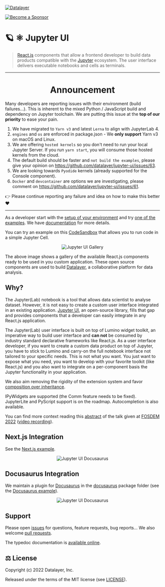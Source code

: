 [![Datalayer](https://assets.datalayer.design/datalayer-25.svg)](https://datalayer.io)

[![Become a Sponsor](https://img.shields.io/static/v1?label=Become%20a%20Sponsor&message=%E2%9D%A4&logo=GitHub&style=flat&color=1ABC9C)](https://github.com/sponsors/datalayer)

# 🪐 ⚛️ Jupyter UI

> [React.js](https://reactjs.org) components that allow a frontend developer to build data products compatible with the [Jupyter](https://jupyter.org) ecosystem. The user interface delivers executable notebooks and cells as terminals.

<hr/>

<div align="center" style="text-align: center;">
<h1>Announcement</h1>
</div>
Many developers are reporting issues with their environment (build failures...). This is inherent to the mixed Python / JavaScript build and dependency on Jupyter toolchain. We are putting this issue at the <b>top of our priority</b> to ease your pain.

1. We have migrated to `Yarn v3` and latest `Lerna` to align with JupyterLab 4.
2. `engines` and `os` are enforced in package.json - We **only support** Yarn v3 on macOS and Linux.
2. We are offering `hosted kernels` so you don't need to run your local Jupyter Server. If you run `yarn start`, you will consume those hosted kernels from the cloud.
3. The default build should be faster and `not build the examples`, please give your opinion on https://github.com/datalayer/jupyter-ui/issues/63.
4. We are looking towards `Pyodide` kernels (already supported for the Console component).
5. `Docker` and `devcontainer` are options we are investigating, please comment on https://github.com/datalayer/jupyter-ui/issues/61.

👉 Please continue reporting any failure and idea on how to make this better ❤️

<hr/>

As a developer start with the [setup of your environment](https://jupyter-ui.datalayer.tech/docs/welcome/develop) and try [one of the examples](https://jupyter-ui.datalayer.tech/docs/category/examples). We have [documentation](https://jupyter-ui.datalayer.tech) for more details.

You can try an example on this [CodeSandbox](https://codesandbox.io/p/sandbox/jupyter-react-cra-example-zygjbm?file=%2Fsrc%2Findex.tsx) that allows you to run code in a simple Jupyter Cell.

<div align="center" style="text-align: center">
  <img alt="Jupyter UI Gallery" src="https://datalayer-jupyter-examples.s3.amazonaws.com/jupyter-react-gallery.gif" />
</div>

The above image shows a gallery of the available React.js components ready to be used in you custom application. These open source components are used to build [Datalayer](https://datalayer.io), a collaborative platform for data analysis.

## Why?

The Jupyter(Lab) notebook is a tool that allows data scientist to analyse dataset. However, it is not easy to create a custom user interface integrated in an existing application. [Jupyter UI](https://jupyter-ui.datalayer.tech), an open-source library, fills that gap and provides components that a developer can easily integrate in any React.js application.

The Jupyter(Lab) user interface is built on top of Lumino widget toolkit, an imperative way to build user interface and **can not** be consumed by industry standard declarative frameworks like React.js. As a user interface developer, if you want to create a custom data product on top of Jupyter, you have to stick to Lumino and carry-on the full notebook interface not tailored to your specific needs. This is not what you want. You just want to expose what you need, you want to develop with your favorite toolkit (like React.js) and you also want to integrate on a per-component basis the Jupyter functionality in your application.

We also aim removing the rigidity of the extension system and favor [composition over inheritance](https://en.wikipedia.org/wiki/Composition_over_inheritance).

IPyWidgets are supported (the Comm feature needs to be fixed). JupyterLite and PyScript support is on the roadmap. Autocompletion is also available.

You can find more context reading this [abstract](https://fosdem.org/2022/schedule/event/lt_jupyter) of the talk given at [FOSDEM 2022](https://fosdem.org/2022) ([video recording](http://bofh.nikhef.nl/events/FOSDEM/2022/L.lightningtalks/lt_jupyter.webm)).

## Next.js Integration

See the [Next.js example](https://github.com/datalayer/jupyter-ui/tree/main/examples/next-js).

<div align="center" style="text-align: center">
  <img alt="Jupyter UI Docusaurus" src="https://datalayer-jupyter-examples.s3.amazonaws.com/jupyter-react-nextjs.png" />
</div>

## Docusaurus Integration

We maintain a plugin for [Docusaurus](https://docusaurus.io) in the [docusaurus](https://github.com/datalayer/jupyter-ui/tree/main/packages/docusaurus-plugin) package folder (see the [Docusaurus example](https://github.com/datalayer/jupyter-ui/tree/main/examples/docusaurus)).

<div align="center" style="text-align: center">
  <img alt="Jupyter UI Docusaurus" src="https://datalayer-jupyter-examples.s3.amazonaws.com/jupyter-react-docusaurus.png" />
</div>

## Support

Please open [issues](https://github.com/datalayer/jupyter-ui/issues) for questions, feature requests, bug reports... We also welcome [pull requests](https://github.com/datalayer/jupyter-ui/pulls).

The typedoc documentation is [available online](https://typedoc.datalayer.tech/datalayer/jupyter-react/0.0.24/index.html).

## ⚖️ License

Copyright (c) 2022 Datalayer, Inc.

Released under the terms of the MIT license (see [LICENSE](./LICENSE)).
